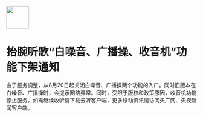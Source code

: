 [<img src="https://www.hankmi.com/favicon.ico" width="60" height="60" align="middle" />](https://www.hankmi.com)

# 抬腕听歌“白噪音、广播操、收音机”功能下架通知
由于服务调整，从8月20日起关闭白噪音、广播操两个功能的入口。同时旧版本在白噪音、广播操时，会提示网络异常。同时，受限于版权和政策原因，收音机功能停止服务。如需继续收听请下载云听客户端，更多移动资讯请访问央广网、央视新闻客户端。
